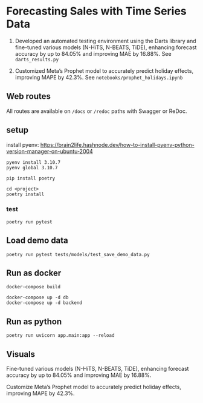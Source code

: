 # Forecasting Sales with Time Series Data
1) Developed an automated testing environment using the Darts library and fine-tuned various models (N-HiTS, N-BEATS, TiDE), enhancing forecast accuracy by up to 84.05% and improving MAE by 16.88%. See `darts_results.py`

2) Customized Meta’s Prophet model to accurately predict holiday effects, improving MAPE by 42.3%. See `notebooks/prophet_holidays.ipynb`

## Web routes

All routes are available on ``/docs`` or ``/redoc`` paths with Swagger or ReDoc.

## setup

install pyenv:
https://brain2life.hashnode.dev/how-to-install-pyenv-python-version-manager-on-ubuntu-2004

```
pyenv install 3.10.7
pyenv global 3.10.7

pip install poetry

cd <project>
poetry install
```
### test
```
poetry run pytest
```

## Load demo data
```
poetry run pytest tests/models/test_save_demo_data.py
```

## Run as docker
```
docker-compose build

docker-compose up -d db
docker-compose up -d backend
```

## Run as python
```
poetry run uvicorn app.main:app --reload
```

## Visuals
Fine-tuned various models (N-HiTS, N-BEATS, TiDE), enhancing forecast accuracy by up to 84.05% and improving MAE by 16.88%.


Customize Meta’s Prophet model to accurately predict holiday effects, improving MAPE by 42.3%.
